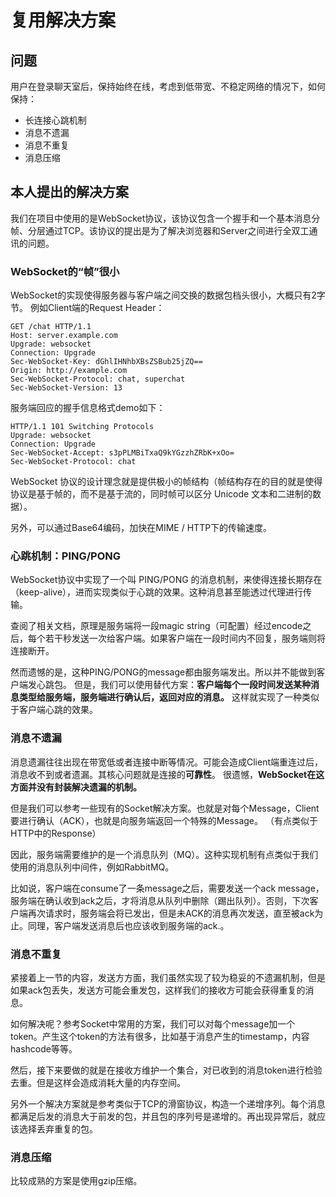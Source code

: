 # 复用解决方案

## 问题
用户在登录聊天室后，保持始终在线，考虑到低带宽、不稳定网络的情况下，如何保持：
- 长连接心跳机制
- 消息不遗漏
- 消息不重复
- 消息压缩

## 本人提出的解决方案

我们在项目中使用的是WebSocket协议，该协议包含一个握手和一个基本消息分帧、分层通过TCP。该协议的提出是为了解决浏览器和Server之间进行全双工通讯的问题。

###  WebSocket的“帧”很小

WebSocket的实现使得服务器与客户端之间交换的数据包档头很小，大概只有2字节。
例如Client端的Request Header：
```
GET /chat HTTP/1.1
Host: server.example.com
Upgrade: websocket
Connection: Upgrade
Sec-WebSocket-Key: dGhlIHNhbXBsZSBub25jZQ==
Origin: http://example.com
Sec-WebSocket-Protocol: chat, superchat
Sec-WebSocket-Version: 13
```
服务端回应的握手信息格式demo如下：

```
HTTP/1.1 101 Switching Protocols
Upgrade: websocket
Connection: Upgrade
Sec-WebSocket-Accept: s3pPLMBiTxaQ9kYGzzhZRbK+xOo=
Sec-WebSocket-Protocol: chat
```

WebSocket 协议的设计理念就是提供极小的帧结构（帧结构存在的目的就是使得协议是基于帧的，而不是基于流的，同时帧可以区分 Unicode 文本和二进制的数据）。

另外，可以通过Base64编码，加快在MIME / HTTP下的传输速度。


### 心跳机制：PING/PONG

WebSocket协议中实现了一个叫 PING/PONG 的消息机制，来使得连接长期存在（keep-alive），进而实现类似于心跳的效果。这种消息甚至能透过代理进行传输。


查阅了相关文档，原理是服务端将一段magic string（可配置）经过encode之后，每个若干秒发送一次给客户端。如果客户端在一段时间内不回复，服务端则将连接断开。

然而遗憾的是，这种PING/PONG的message都由服务端发出。所以并不能做到客户端发心跳包。
但是，我们可以使用替代方案：**客户端每个一段时间发送某种消息类型给服务端，服务端进行确认后，返回对应的消息。** 这样就实现了一种类似于客户端心跳的效果。

### 消息不遗漏

消息遗漏往往出现在带宽低或者连接中断等情况。可能会造成Client端重连过后，消息收不到或者遗漏。其核心问题就是连接的**可靠性**。
很遗憾，**WebSocket在这方面并没有封装解决遗漏的机制。**

但是我们可以参考一些现有的Socket解决方案。也就是对每个Message，Client要进行确认（ACK），也就是向服务端返回一个特殊的Message。
（有点类似于HTTP中的Response）

因此，服务端需要维护的是一个消息队列（MQ）。这种实现机制有点类似于我们使用的消息队列中间件，例如RabbitMQ。

比如说，客户端在consume了一条message之后，需要发送一个ack message，服务端在确认收到ack之后，才将消息从队列中删除（踢出队列）。否则，下次客户端再次请求时，服务端会将已发出，但是未ACK的消息再次发送，直至被ack为止。同理，客户端发送消息后也应该收到服务端的ack.。

### 消息不重复

紧接着上一节的内容，发送方方面，我们虽然实现了较为稳妥的不遗漏机制，但是如果ack包丢失，发送方可能会重发包，这样我们的接收方可能会获得重复的消息。

如何解决呢？参考Socket中常用的方案，我们可以对每个message加一个token。产生这个token的方法有很多，比如基于消息产生的timestamp，内容hashcode等等。

然后，接下来要做的就是在接收方维护一个集合，对已收到的消息token进行检验去重。但是这样会造成消耗大量的内存空间。

另外一个解决方案就是参考类似于TCP的滑窗协议，构造一个递增序列。每个消息都满足后发的消息大于前发的包，并且包的序列号是递增的。再出现异常后，就应该选择丢弃重复的包。

### 消息压缩

比较成熟的方案是使用gzip压缩。
